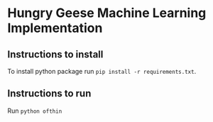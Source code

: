 # Hungry Geese Machine Learning Implementation
## Instructions to install
To install python package run `pip install -r requirements.txt`.
## Instructions to run
Run `python ofthin`
